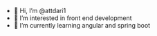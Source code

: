 - 👋 Hi, I’m @attdari1
- 👀 I’m interested in front end development
- 🌱 I’m currently learning angular and spring boot

<!---
attdari1/attdari1 is a ✨ special ✨ repository because its `README.md` (this file) appears on your GitHub profile.
You can click the Preview link to take a look at your changes.
--->
